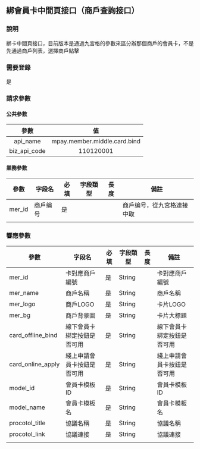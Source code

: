 ## 綁會員卡中間頁接口（商戶查詢接口）

### 說明

綁卡中間頁接口，目前版本是通過九宮格的參數來區分辦那個商戶的會員卡，不是先通過商戶列表，選擇商戶點擊

### 需要登錄

是

### 請求參數

#### 公共參數

|     參數     |              值              |
| :----------: | :--------------------------: |
|   api_name   | mpay.member.middle.card.bind |
| biz_api_code |          110120001           |

#### 業務參數

| 參數   | 字段名   | 必填 | 字段類型 | 長度 | 備註                       |
| ------ | -------- | ---- | -------- | ---- | -------------------------- |
| mer_id | 商戶编号 | 是   |          |      | 商戶编号，從九宮格連接中取 |
|        |          |      |          |      |                            |

### 響應參數

| 參數              | 字段名                     | 必填 | 字段類型 | 長度 | 備註                       |
| ----------------- | -------------------------- | ---- | -------- | ---- | -------------------------- |
| mer_id            | 卡對應商戶編號             | 是   | String   |      | 卡對應商戶編號             |
| mer_name          | 商戶名稱                   | 是   | String   |      | 商戶名稱                   |
| mer_logo          | 商戶LOGO                   | 是   | String   |      | 卡片LOGO                   |
| mer_bg            | 商戶背景圖                 | 是   | String   |      | 卡片大標題                 |
| card_offline_bind | 線下會員卡綁定按鈕是否可用 | 是   | String   |      | 線下會員卡綁定按鈕是否可用 |
| card_online_apply | 綫上申請會員卡按鈕是否可用 | 是   | String   |      | 綫上申請會員卡按鈕是否可用 |
| model_id          | 會員卡模板ID               | 是   | String   |      | 會員卡模板ID               |
| model_name        | 會員卡模板名               | 是   | String   |      | 會員卡模板名               |
| procotol_title    | 協議名稱                   | 是   | String   |      | 協議名稱                   |
| procotol_link     | 協議連接                   | 是   | String   |      | 協議連接                   |
|                   |                            |      |          |      |                            |

